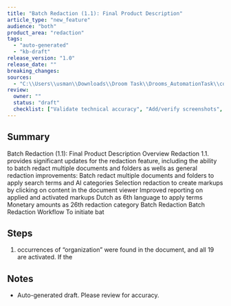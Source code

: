 ```yaml
---
title: "Batch Redaction (1.1): Final Product Description"
article_type: "new_feature"
audience: "both"
product_area: "redaction"
tags:
  - "auto-generated"
  - "kb-draft"
release_version: "1.0"
release_date: ""
breaking_changes:
sources:
  - "C:\\Users\\usman\\Downloads\\Droom Task\\Drooms_AutomationTask\\confluence\\PROD-Batch Redaction (1.1)_ Final Product Description.pdf"
review:
  owner: ""
  status: "draft"
  checklist: ["Validate technical accuracy", "Add/verify screenshots", "Confirm release version/date", "Legal/compliance check (if needed)"]
---
```


## Summary
Batch Redaction (1.1): Final Product Description
Overview
Redaction 1.1. provides significant updates for the redaction feature, including the ability to batch
redact multiple documents and folders as wells as general redaction improvements:
Batch redact multiple documents and folders to apply search terms and AI categories
Selection redaction to create markups by clicking on content in the document viewer
Improved reporting on applied and activated markups 
Dutch as 6th language to apply terms
Monetary amounts as 26th redaction category
Batch Redaction
Batch Redaction Workflow
To initiate bat

## Steps
1. occurrences of “organization” were found in the document, and all 19 are activated. If the

## Notes
- Auto-generated draft. Please review for accuracy.

